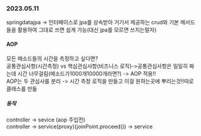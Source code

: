 ### 2023.05.11  
springdatajpa -> 인터페이스로 jpa를 상속받아 거기서 제공하는 crud와 기본 메서드들을 활용하여 그대로 쓰면 쉽게 가능(대신 jpa를 모르면 쓰지는말자)  
#### AOP  
모든 메소드들의 시간을 측정하고 싶다면?  
공통관심사항(시간측정) vs 핵심관심사항(비즈니스 로직)->공통관심사항은 일일히 짜는데 시간 너무걸림(메소드가1000개10000개라면?) -> AOP 적용!!  
AOP는 두 관심사를 분리 -> 시간 측정 로직을 만들고 이걸 원하는곳에 뿌리는것!!따로 클래스를 만듦  
##### 동작  
controller -> sevice (aop 주입전)  
controller -> service(proxy)(joinPoint.proceed()) -> service
